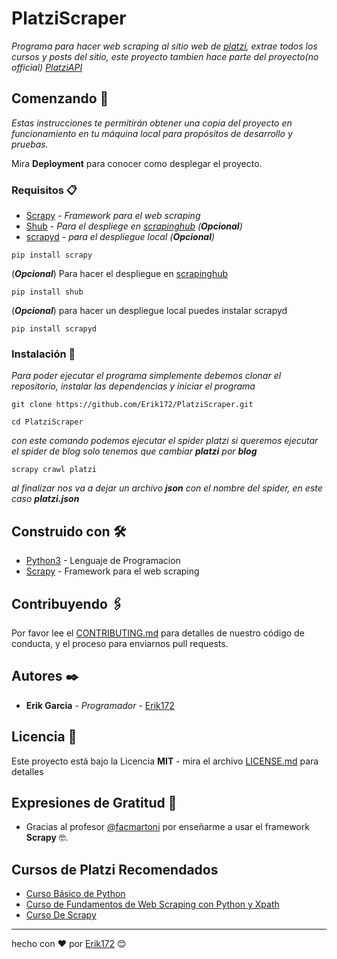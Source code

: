 # PlatziScraper

_Programa para hacer web scraping al sitio web de [platzi](https://platzi.com), extrae todos los cursos y posts del sitio, este proyecto tambien hace parte del proyecto(*no official*) [PlatziAPI](https://github.com/Erik172/PlatziAPI)_

## Comenzando 🚀

_Estas instrucciones te permitirán obtener una copia del proyecto en funcionamiento en tu máquina local para propósitos de desarrollo y pruebas._

Mira **Deployment** para conocer como desplegar el proyecto.


### Requisitos 📋

- [Scrapy](https://scrapy.org/) - _Framework para el web scraping_
- [Shub](https://shub.readthedocs.io/en/stable/) - _Para el despliege en [scrapinghub]() (**Opcional**)_
- [scrapyd](https://scrapyd.readthedocs.io/en/stable/) - _para el despliegue local (**Opcional**)_

```
pip install scrapy
```
(***Opcional***)
Para hacer el despliegue en [scrapinghub](https://app.scrapinghub.com/)
```
pip install shub
```

(***Opcional***)
para hacer un despliegue local puedes instalar scrapyd
```
pip install scrapyd
```  

### Instalación 🔧

_Para poder ejecutar el programa simplemente debemos clonar el repositorio, instalar las dependencias y iniciar el programa_

```
git clone https://github.com/Erik172/PlatziScraper.git
```

```
cd PlatziScraper
```

_con este comando podemos ejecutar el spider platzi si queremos ejecutar el spider de blog solo tenemos que cambiar **platzi** por ***blog***_

```
scrapy crawl platzi
```
_al finalizar nos va a dejar un archivo **json** con el nombre del spider, en este caso **platzi.json**_

<!-- ## Ejecutando las pruebas ⚙️

_Explica como ejecutar las pruebas automatizadas para este sistema_

### Analice las pruebas end-to-end 🔩

_Explica que verifican estas pruebas y por qué_

```
Da un ejemplo
```

### Y las pruebas de estilo de codificación ⌨️

_Explica que verifican estas pruebas y por qué_

```
Da un ejemplo
``` -->

<!-- ## Despliegue 📦

_Agrega notas adicionales sobre como hacer deploy_

### Despliegue en ScrapingHub

### Despliege en una maquina -->

## Construido con 🛠️

* [Python3](https://www.python.org/) - Lenguaje de Programacion
* [Scrapy](https://scrapy.org/) - Framework para el web scraping

## Contribuyendo 🖇️

Por favor lee el [CONTRIBUTING.md](https://gist.github.com/villanuevand/xxxxxx) para detalles de nuestro código de conducta, y el proceso para enviarnos pull requests.

<!-- ## Wiki 📖

Puedes encontrar mucho más de cómo utilizar este proyecto en nuestra [Wiki](https://github.com/tu/proyecto/wiki) -->

<!-- ## Versionado 📌

Usamos [SemVer](http://semver.org/) para el versionado. Para todas las versiones disponibles, mira los [tags en este repositorio](https://github.com/tu/proyecto/tags). -->

## Autores ✒️

* **Erik Garcia** - *Programador* - [Erik172](https://github.com/Erik172)

<!-- También puedes mirar la lista de todos los [contribuyentes](https://github.com/your/project/contributors) quíenes han participado en este proyecto.  -->

## Licencia 📄

Este proyecto está bajo la Licencia **MIT** - mira el archivo [LICENSE.md](LICENSE.md) para detalles

## Expresiones de Gratitud 🎁

* Gracias al profesor [@facmartoni](https://twitter.com/facmartoni) por enseñarme a usar el framework **Scrapy** 🤓.

## Cursos de Platzi Recomendados
* [Curso Básico de Python](https://platzi.com/cursos/python/)
* [Curso de Fundamentos de Web Scraping con Python y Xpath](https://platzi.com/cursos/web-scraping/)
* [Curso De Scrapy](https://platzi.com/cursos/scrapy/)

---
hecho con ❤️ por [Erik172](https://github.com/Erik172) 😊
